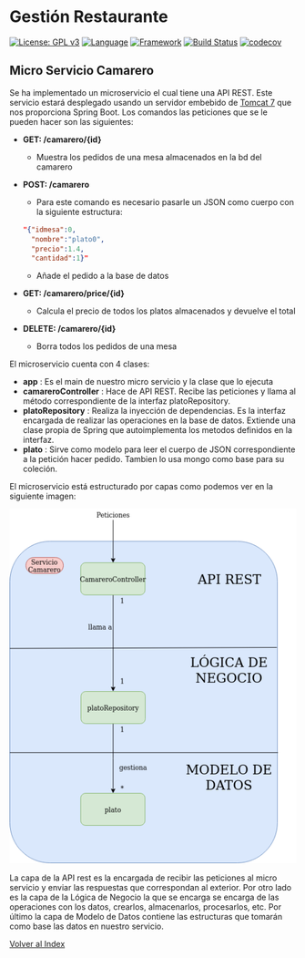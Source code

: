# Gestión Restaurante 
[![License: GPL v3](https://img.shields.io/badge/License-GPLv3-blue.svg)](https://www.gnu.org/licenses/gpl-3.0)
[![Language](https://img.shields.io/badge/Language-java-red.svg)](https://www.java.com/)
[![Framework](https://img.shields.io/badge/Framework-spring-green.svg)](https://spring.io/)
[![Build Status](https://travis-ci.org/antmordhar/ProyectoCC.svg?branch=master)](https://travis-ci.org/antmordhar/ProyectoCC)
[![codecov](https://codecov.io/gh/antmordhar/ProyectoCC/branch/master/graph/badge.svg)](https://codecov.io/gh/antmordhar/ProyectoCC)

## Micro Servicio Camarero

Se ha implementado un microservicio el cual tiene una API REST. Este servicio estará desplegado usando un servidor embebido de [Tomcat 7](https://spring.io/blog/2014/03/07/deploying-spring-boot-applications#embedded-web-server-deployment) que nos proporciona Spring Boot. Los comandos las peticiones que se le pueden hacer son las siguientes:

* **GET: /camarero/{id}**
  * Muestra los pedidos de una mesa almacenados en la bd del camarero
* **POST: /camarero**
  * Para este comando es necesario pasarle un JSON como cuerpo con la siguiente estructura:

  ~~~ JSON
  "{"idmesa":0,
    "nombre":"plato0",
    "precio":1.4,
    "cantidad":1}"
  ~~~

  * Añade el pedido a la base de datos
* **GET: /camarero/price/{id}**
  * Calcula el precio de todos los platos almacenados y devuelve el total
  
* **DELETE: /camarero/{id}**
  * Borra todos los pedidos de una mesa

El microservicio cuenta con 4 clases:
  
* **app** : Es el main de nuestro micro servicio y la clase que lo ejecuta
* **camareroController** : Hace de API REST. Recibe las peticiones y llama al método correspondiente de la interfaz platoRepository.
* **platoRepository** : Realiza la inyección de dependencias. Es la interfaz encargada de realizar las operaciones en la base de datos. Extiende una clase propia de Spring que autoimplementa los metodos definidos en la interfaz.
* **plato** : Sirve como modelo para leer el cuerpo de JSON correspondiente a la petición hacer pedido. Tambien lo usa mongo como base para su coleción.

El microservicio está estructurado por capas como podemos ver en la siguiente imagen:

![Arquitectura](./camareroservice.png)

La capa de la API rest es la encargada de recibir las peticiones al micro servicio y enviar las respuestas que correspondan al exterior.
Por otro lado es la capa de la Lógica de Negocio la que se encarga se encarga de las operaciones con los datos, crearlos, almacenarlos, procesarlos, etc.
Por último la capa de Modelo de Datos contiene las estructuras que tomarán como base las datos en nuestro servicio.

[Volver al Index](https://antmordhar.github.io/ProyectoCC/)